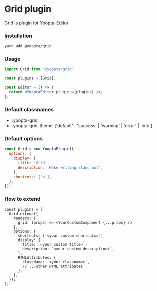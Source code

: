 # Grid plugin

Grid is plugin for Yoopta-Editor

### Installation

```bash
yarn add @yoopta/grid
```

### Usage

```jsx
import Grid from '@yoopta/grid';

const plugins = [Grid];

const Editor = () => {
  return <YooptaEditor plugins={plugins} />;
};
```

### Default classnames

- .yoopta-grid
- .yoopta-grid-theme-['default' | 'success' | 'warning' | 'error' | 'info']

### Default options

```js
const Grid = new YooptaPlugin({
  options: {
    display: {
      title: 'Grid',
      description: 'Make writing stand out',
    },
    shortcuts: ['<'],
  },
});
```

### How to extend

```tsx
const plugins = [
  Grid.extend({
    renders: {
      grid: (props) => <YourCustomComponent {...props} />
    },
    options: {
      shortcuts: [`<your custom shortcuts>`],
      display: {
        title: `<your custom title>`,
        description: `<your custom description>`,
      },
      HTMLAttributes: {
        className: '<your classname>',
        // ...other HTML attributes
      },
    },
  });
];
```
